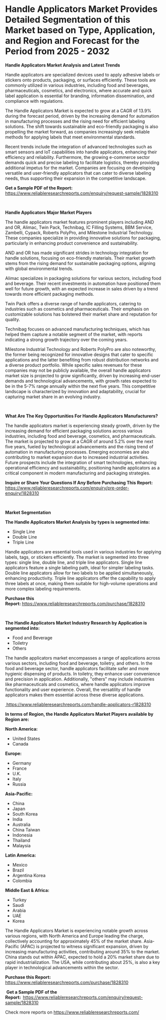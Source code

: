 <p><h1>Handle Applicators Market Provides Detailed Segmentation of this Market based on Type, Application, and Region and Forecast for the Period from 2025 - 2032</h1></p><p><strong>Handle Applicators Market Analysis and Latest Trends</strong></p>
<p><p>Handle applicators are specialized devices used to apply adhesive labels or stickers onto products, packaging, or surfaces efficiently. These tools are commonly utilized in various industries, including food and beverages, pharmaceuticals, cosmetics, and electronics, where accurate and quick label application is essential for branding, information dissemination, and compliance with regulations.</p><p>The Handle Applicators Market is expected to grow at a CAGR of 13.9% during the forecast period, driven by the increasing demand for automation in manufacturing processes and the rising need for efficient labeling solutions. The shift towards sustainable and eco-friendly packaging is also propelling the market forward, as companies increasingly seek reliable methods for applying labels that meet environmental standards. </p><p>Recent trends include the integration of advanced technologies such as smart sensors and IoT capabilities into handle applicators, enhancing their efficiency and reliability. Furthermore, the growing e-commerce sector demands quick and precise labeling to facilitate logistics, thereby providing additional impetus for the market. Companies are focusing on developing versatile and user-friendly applicators that can cater to diverse labeling needs, thus supporting their expansion in the competitive landscape.</p></p>
<p><strong>Get a Sample PDF of the Report:&nbsp;</strong> <a href="https://www.reliableresearchreports.com/enquiry/request-sample/1828310?utm_campaign=2208&utm_medium=2&utm_source=Github&utm_content=ia&utm_term=12042025&utm_id=handle-applicators">https://www.reliableresearchreports.com/enquiry/request-sample/1828310</a></p>
<p>&nbsp;</p>
<p><strong>Handle Applicators Major Market Players</strong></p>
<p><p>The handle applicators market features prominent players including AND and OR, Alimac, Twin Pack, Technibag, IC Filling Systems, BBM Service, Zambelli, Cypack, Roberts PolyPro, and Milestone Industrial Technology. These companies specialize in providing innovative solutions for packaging, particularly in enhancing product convenience and sustainability.</p><p>AND and OR has made significant strides in technology integration for handle solutions, focusing on eco-friendly materials. Their market growth stems from the rising demand for sustainable packaging options, aligning with global environmental trends.</p><p>Alimac specializes in packaging solutions for various sectors, including food and beverage. Their recent investments in automation have positioned them well for future growth, with an expected increase in sales driven by a trend towards more efficient packaging methods.</p><p>Twin Pack offers a diverse range of handle applicators, catering to industries such as cosmetics and pharmaceuticals. Their emphasis on customizable solutions has bolstered their market share and reputation for quality.</p><p>Technibag focuses on advanced manufacturing techniques, which has helped them capture a notable segment of the market, with reports indicating a strong growth trajectory over the coming years.</p><p>Milestone Industrial Technology and Roberts PolyPro are also noteworthy, the former being recognized for innovative designs that cater to specific applications and the latter benefiting from robust distribution networks and a diverse product portfolio. While specific sales revenues for these companies may not be publicly available, the overall handle applicators market size is projected to grow significantly, driven by increasing end-user demands and technological advancements, with growth rates expected to be in the 5-7% range annually within the next five years. This competitive landscape is characterized by innovation and adaptability, crucial for capturing market share in an evolving industry.</p></p>
<p>&nbsp;</p>
<p><strong>What Are The Key Opportunities For Handle Applicators Manufacturers?</strong></p>
<p><p>The handle applicators market is experiencing steady growth, driven by the increasing demand for efficient packaging solutions across various industries, including food and beverage, cosmetics, and pharmaceuticals. The market is projected to grow at a CAGR of around 5.2% over the next five years, fueled by technological advancements and the rising trend of automation in manufacturing processes. Emerging economies are also contributing to market expansion due to increased industrial activities. Future prospects include the integration of smart technologies, enhancing operational efficiency and sustainability, positioning handle applicators as a critical component in modern manufacturing and packaging strategies.</p></p>
<p><strong>Inquire or Share Your Questions If Any Before Purchasing This Report:</strong> <a href="https://www.reliableresearchreports.com/enquiry/pre-order-enquiry/1828310?utm_campaign=2208&utm_medium=2&utm_source=Github&utm_content=ia&utm_term=12042025&utm_id=handle-applicators">https://www.reliableresearchreports.com/enquiry/pre-order-enquiry/1828310</a></p>
<p>&nbsp;</p>
<p><strong>Market Segmentation</strong></p>
<p><strong>The Handle Applicators Market Analysis by types is segmented into:</strong></p>
<p><ul><li>Single Line</li><li>Double Line</li><li>Triple Line</li></ul></p>
<p><p>Handle applicators are essential tools used in various industries for applying labels, tags, or stickers efficiently. The market is segmented into three types: single line, double line, and triple line applicators. Single line applicators feature a single labeling path, ideal for simpler labeling tasks. Double line applicators allow for two labels to be applied simultaneously, enhancing productivity. Triple line applicators offer the capability to apply three labels at once, making them suitable for high-volume operations and more complex labeling requirements.</p></p>
<p><strong>Purchase this Report:&nbsp;</strong><a href="https://www.reliableresearchreports.com/purchase/1828310?utm_campaign=2208&utm_medium=2&utm_source=Github&utm_content=ia&utm_term=12042025&utm_id=handle-applicators">https://www.reliableresearchreports.com/purchase/1828310</a></p>
<p>&nbsp;</p>
<p><strong>The Handle Applicators Market Industry Research by Application is segmented into:</strong></p>
<p><ul><li>Food and Beverage</li><li>Toiletry</li><li>Others</li></ul></p>
<p><p>The handle applicators market encompasses a range of applications across various sectors, including food and beverage, toiletry, and others. In the food and beverage sector, handle applicators facilitate safer and more hygienic dispensing of products. In toiletry, they enhance user convenience and precision in application. Additionally, "others" may include industries like pharmaceuticals and cosmetics, where handle applicators improve functionality and user experience. Overall, the versatility of handle applicators makes them essential across these diverse applications.</p></p>
<p><a href="https://www.reliableresearchreports.com/handle-applicators-r1828310?utm_campaign=2208&utm_medium=2&utm_source=Github&utm_content=ia&utm_term=12042025&utm_id=handle-applicators">&nbsp;https://www.reliableresearchreports.com/handle-applicators-r1828310</a></p>
<p><strong>In terms of Region, the Handle Applicators Market Players available by Region are:</strong></p>
<p>
    <p> <strong> North America: </strong>
        <ul>
            <li>United States</li>
            <li>Canada</li>
        </ul>
        </p> 
    <p> <strong> Europe: </strong>
        <ul>
            <li>Germany</li>
            <li>France</li>
            <li>U.K.</li>
            <li>Italy</li>
            <li>Russia</li>
        </ul>
        </p> 
    <p> <strong> Asia-Pacific: </strong>
        <ul>
            <li>China</li>
            <li>Japan</li>
            <li>South Korea</li>
            <li>India</li>
            <li>Australia</li>
            <li>China Taiwan</li>
            <li>Indonesia</li>
            <li>Thailand</li>
            <li>Malaysia</li>
        </ul>
        </p> 
    <p> <strong> Latin America: </strong>
        <ul>
            <li>Mexico</li>
            <li>Brazil</li>
            <li>Argentina Korea</li>
            <li>Colombia</li>
        </ul>
        </p> 
    <p> <strong> Middle East & Africa: </strong>
        <ul>
            <li>Turkey</li>
            <li>Saudi</li>
            <li>Arabia</li>
            <li>UAE</li>
            <li>Korea</li>
        </ul>
    </p>
    </p>
<p><p>The Handle Applicators Market is experiencing notable growth across various regions, with North America and Europe leading the charge, collectively accounting for approximately 45% of the market share. Asia-Pacific (APAC) is projected to witness significant expansion, driven by increasing manufacturing activities, contributing around 35% to the market. China stands out within APAC, expected to hold a 20% market share due to rapid industrialization. The USA, while contributing about 25%, is also a key player in technological advancements within the sector.</p></p>
<p><strong>Purchase this Report: </strong><a href="https://www.reliableresearchreports.com/purchase/1828310?utm_campaign=2208&utm_medium=2&utm_source=Github&utm_content=ia&utm_term=12042025&utm_id=handle-applicators">https://www.reliableresearchreports.com/purchase/1828310</a></p>
<p>&nbsp;<strong>Get a Sample PDF of the Report:&nbsp;&nbsp;</strong><a href="https://www.reliableresearchreports.com/enquiry/request-sample/1828310?utm_campaign=2208&utm_medium=2&utm_source=Github&utm_content=ia&utm_term=12042025&utm_id=handle-applicators">https://www.reliableresearchreports.com/enquiry/request-sample/1828310</a></p>
<p><strong></strong></p>
<p>Check more reports on <a href="https://www.reliableresearchreports.com/?utm_campaign=2208&utm_medium=2&utm_source=Github&utm_content=ia&utm_term=12042025&utm_id=handle-applicators">https://www.reliableresearchreports.com/</a></p>